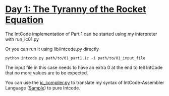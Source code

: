 # [Day 1: The Tyranny of the Rocket Equation](https://adventofcode.com/2019/day/1)

The IntCode implementation of Part 1 can be started using my interpreter with run_ic01.py

Or you can run it using lib/intcode.py directly

    python intcode.py path/to/01_part1.ic -i path/to/01_input_file

The input file in this case needs to have an extra 0 at the end to tell IntCode that no more values are to be expected.

You can use the [ic_compiler.py](https://github.com/Scarygami/aoc2019/blob/master/ic_compiler/) to translate my syntax of IntCode-Assembler Language ([Sample](https://github.com/Scarygami/aoc2019/blob/master/01/01_part1.icasm)) to pure Intcode.
